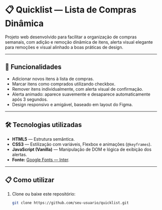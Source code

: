 # 📋 Quicklist — Lista de Compras Dinâmica

Projeto web desenvolvido para facilitar a organização de compras semanais, com adição e remoção dinâmica de itens, alerta visual elegante para remoções e visual alinhado a boas práticas de design.

---

## 🚀 Funcionalidades

- Adicionar novos itens à lista de compras.
- Marcar itens como comprados utilizando checkbox.
- Remover itens individualmente, com alerta visual de confirmação.
- Alerta animado: aparece suavemente e desaparece automaticamente após 3 segundos.
- Design responsivo e amigável, baseado em layout do Figma.

---

## 🛠️ Tecnologias utilizadas

- **HTML5** — Estrutura semântica.
- **CSS3** — Estilização com variáveis, Flexbox e animações (`@keyframes`).
- **JavaScript (Vanilla)** — Manipulação de DOM e lógica de exibição dos alertas.
- **Fonte:** [Google Fonts — Inter](https://fonts.google.com/specimen/Inter).

---

## 📋 Como utilizar

1. Clone ou baixe este repositório:
   ```bash
   git clone https://github.com/seu-usuario/quicklist.git
